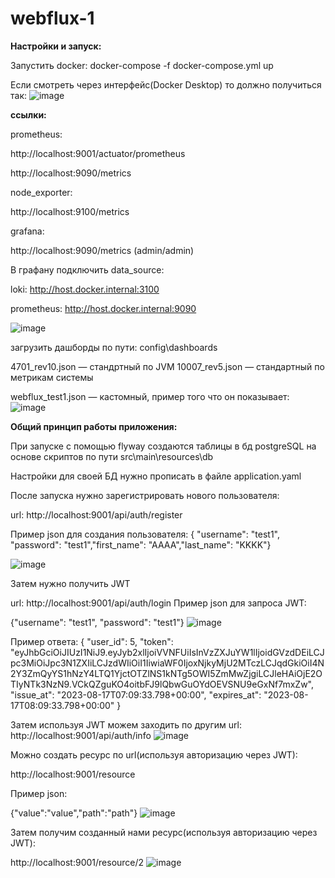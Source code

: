 # webflux-1
**Настройки и запуск:**

Запустить docker:  docker-compose -f docker-compose.yml up

Если смотреть через интерфейс(Docker Desktop) то должно получиться так:
![image](https://github.com/Knouton/webflux-1/assets/19289934/a4289efc-8e2c-47b4-908d-d395c45cdd9d)

**ссылки:**

prometheus:

http://localhost:9001/actuator/prometheus

http://localhost:9090/metrics

node_exporter:

http://localhost:9100/metrics

grafana:

http://localhost:9090/metrics (admin/admin)

В графану подключить data_source:

loki: http://host.docker.internal:3100

prometheus: http://host.docker.internal:9090

![image](https://github.com/Knouton/webflux-1/assets/19289934/bb8528da-ea66-4321-b233-c259b22b872a)


загрузить дашборды по пути: config\dashboards

4701_rev10.json — стандртный по JVM
10007_rev5.json — стандартный по метрикам системы

webflux_test1.json — кастомный, пример того что он показывает:
![image](https://github.com/Knouton/webflux-1/assets/19289934/1260e4a1-6389-4b24-bfab-14faa2daf307)



**Общий принцип работы приложения:**

При запуске с помощью flyway создаются таблицы в бд postgreSQL на основе скриптов по пути src\main\resources\db

Настройки для своей БД нужно прописать в файле application.yaml

После запуска нужно зарегистрировать нового пользователя:

url: http://localhost:9001/api/auth/register

Пример json для создания пользователя: 
{ "username": "test1", "password": "test1","first_name": "AAAA","last_name": "KKKK"}

![image](https://github.com/Knouton/webflux-1/assets/19289934/d178c165-3551-4e6b-8e83-e2385a28f1d0)

Затем нужно получить JWT 

url: http://localhost:9001/api/auth/login
Пример json для запроса JWT: 

{"username": "test1", "password": "test1"}
![image](https://github.com/Knouton/webflux-1/assets/19289934/2a864b3c-e84f-48d6-a7a9-ca836d95b959)

Пример ответа:
{
    "user_id": 5,
    "token": "eyJhbGciOiJIUzI1NiJ9.eyJyb2xlIjoiVVNFUiIsInVzZXJuYW1lIjoidGVzdDEiLCJpc3MiOiJpc3N1ZXIiLCJzdWIiOiI1IiwiaWF0IjoxNjkyMjU2MTczLCJqdGkiOiI4N2Y3ZmQyYS1hNzY4LTQ1YjctOTZlNS1kNTg5OWI5ZmMwZjgiLCJleHAiOjE2OTIyNTk3NzN9.VCkQZguKO4oitbFJ9lQbwGuOYdOEVSNU9eGxNf7mxZw",
    "issue_at": "2023-08-17T07:09:33.798+00:00",
    "expires_at": "2023-08-17T08:09:33.798+00:00"
}

Затем используя JWT можем заходить по другим url:
http://localhost:9001/api/auth/info
![image](https://github.com/Knouton/webflux-1/assets/19289934/4a18bc50-8ed5-4e29-bae5-6ba2e7c9c95b)

Можно создать ресурс по url(используя авторизацию через JWT):

http://localhost:9001/resource

Пример json:

{"value":"value","path":"path"}
![image](https://github.com/Knouton/webflux-1/assets/19289934/dd12888a-f14a-40be-aefc-dedc1588d7de)

Затем получим созданный нами ресурс(используя авторизацию через JWT):

http://localhost:9001/resource/2
![image](https://github.com/Knouton/webflux-1/assets/19289934/fecd303d-bb38-4200-863d-f3293ccc9986)

